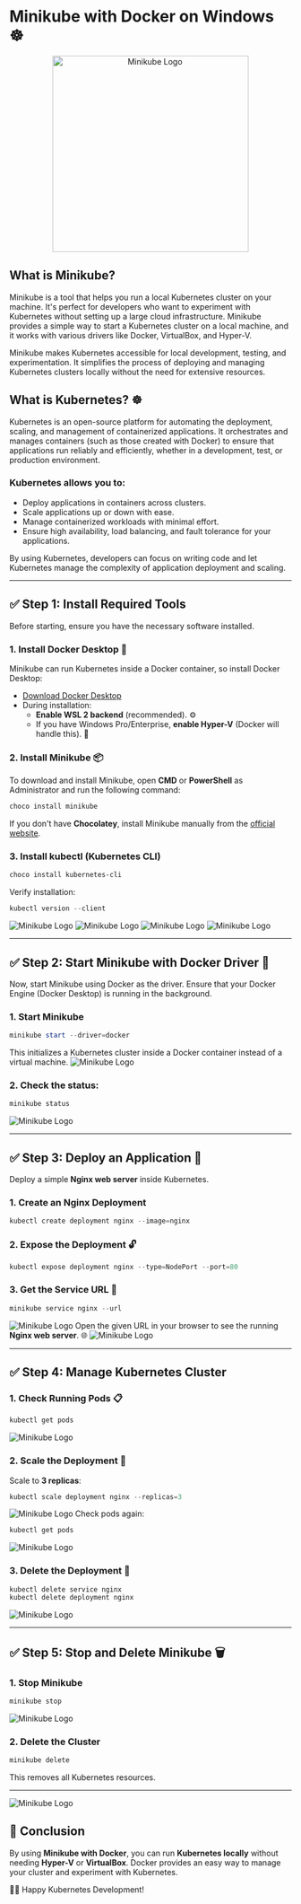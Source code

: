 # Minikube with Docker on Windows ☸️

<p align="center">
  <img src="assets/logo.png" alt="Minikube Logo" style="width:350px; height:350px;">
</p>




## What is Minikube?
Minikube is a tool that helps you run a local Kubernetes cluster on your machine. It's perfect for developers who want to experiment with Kubernetes without setting up a large cloud infrastructure. Minikube provides a simple way to start a Kubernetes cluster on a local machine, and it works with various drivers like Docker, VirtualBox, and Hyper-V.

Minikube makes Kubernetes accessible for local development, testing, and experimentation. It simplifies the process of deploying and managing Kubernetes clusters locally without the need for extensive resources.

## What is Kubernetes? ☸️
Kubernetes is an open-source platform for automating the deployment, scaling, and management of containerized applications. It orchestrates and manages containers (such as those created with Docker) to ensure that applications run reliably and efficiently, whether in a development, test, or production environment.

### Kubernetes allows you to:
- Deploy applications in containers across clusters.
- Scale applications up or down with ease.
- Manage containerized workloads with minimal effort.
- Ensure high availability, load balancing, and fault tolerance for your applications.

By using Kubernetes, developers can focus on writing code and let Kubernetes manage the complexity of application deployment and scaling.

---
## ✅ Step 1: Install Required Tools
Before starting, ensure you have the necessary software installed.

### 1. Install Docker Desktop 🐋
Minikube can run Kubernetes inside a Docker container, so install Docker Desktop:

- [Download Docker Desktop](https://www.docker.com/products/docker-desktop/)
- During installation:
  - **Enable WSL 2 backend** (recommended). ⚙️
  - If you have Windows Pro/Enterprise, **enable Hyper-V** (Docker will handle this). 🔧

### 2. Install Minikube 📦
To download and install Minikube, open **CMD** or **PowerShell** as Administrator and run the following command:

```powershell
choco install minikube
```
If you don't have **Chocolatey**, install Minikube manually from the [official website](https://minikube.sigs.k8s.io/docs/start/).

### 3. Install kubectl (Kubernetes CLI)
```powershell
choco install kubernetes-cli
```
Verify installation:
```powershell
kubectl version --client
```
![Minikube Logo](images/image-01.png)
![Minikube Logo](images/image-02.png)
![Minikube Logo](images/image-03.png)
![Minikube Logo](images/image-04.png)

---
## ✅ Step 2: Start Minikube with Docker Driver 🐳
Now, start Minikube using Docker as the driver. Ensure that your Docker Engine (Docker Desktop) is running in the background.

### 1. Start Minikube
```powershell
minikube start --driver=docker
```
This initializes a Kubernetes cluster inside a Docker container instead of a virtual machine.
![Minikube Logo](images/image-05.png)


### 2. Check the status:
```powershell
minikube status
```
![Minikube Logo](images/image-06.png)

---
## ✅ Step 3: Deploy an Application 🚀
Deploy a simple **Nginx web server** inside Kubernetes.

### 1. Create an Nginx Deployment
```powershell
kubectl create deployment nginx --image=nginx
```

### 2. Expose the Deployment 🔓
```powershell
kubectl expose deployment nginx --type=NodePort --port=80
```

### 3. Get the Service URL 🔗
```powershell
minikube service nginx --url
```
![Minikube Logo](images/image-07.png)
Open the given URL in your browser to see the running **Nginx web server**. 🌐
![Minikube Logo](images/image-08.png)


---
## ✅ Step 4: Manage Kubernetes Cluster
### 1. Check Running Pods 📋
```powershell
kubectl get pods
```
![Minikube Logo](images/image-09.png)

### 2. Scale the Deployment 📏
Scale to **3 replicas**:
```powershell
kubectl scale deployment nginx --replicas=3
```
![Minikube Logo](images/image-10.png)
Check pods again:
```powershell
kubectl get pods
```
![Minikube Logo](images/image-11.png)

### 3. Delete the Deployment 🧹
```powershell
kubectl delete service nginx
kubectl delete deployment nginx
```
![Minikube Logo](images/image-12.png)

---
## ✅ Step 5: Stop and Delete Minikube 🗑️
### 1. Stop Minikube
```powershell
minikube stop
```
![Minikube Logo](images/image-13.png)

### 2. Delete the Cluster
```powershell
minikube delete
```
This removes all Kubernetes resources.

---
![Minikube Logo](images/image-14.png)
## 🎯 Conclusion
By using **Minikube with Docker**, you can run **Kubernetes locally** without needing **Hyper-V** or **VirtualBox**. Docker provides an easy way to manage your cluster and experiment with Kubernetes.

🚀😊 Happy Kubernetes Development!
